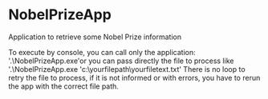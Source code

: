 # NobelPrizeApp
Application to retrieve some Nobel Prize information

To execute by console, you can call only the application: '.\NobelPrizeApp.exe'or you can pass directly the file to process like '.\NobelPrizeApp.exe 'c:\yourfilepath\yourfiletext.txt'
There is no loop to retry the file to process, if it is not informed or with errors, you have to rerun the app with the correct file path.
